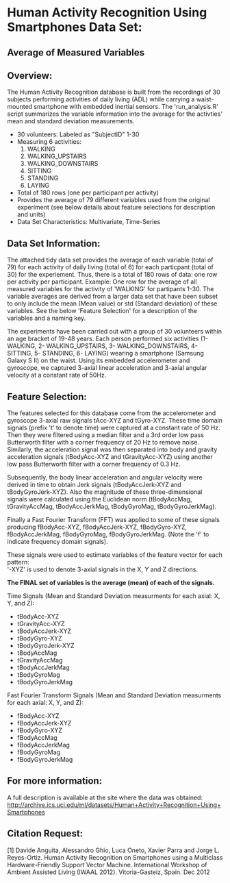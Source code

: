 Human Activity Recognition Using Smartphones Data Set:
============================== 
## Average of Measured Variables

Overview:
-----------------------------
The Human Activity Recognition database is built from the recordings of 30 subjects performing activities of daily living (ADL) while carrying a waist-mounted smartphone with embedded inertial sensors. The 'run_analysis.R' script summarizes the variable information into the average for the activties' mean and standard deviation measurements. 

* 30 volunteers: Labeled as "SubjectID" 1-30
* Measuring 6 activities:
  1. WALKING
  2. WALKING_UPSTAIRS
  3. WALKING_DOWNSTAIRS
  4. SITTING
  5. STANDING
  6. LAYING
* Total of 180 rows (one per participant per activity)
* Provides the average of 79 different variables used from the original experiment (see below details about feature selections for description and units)
* Data Set Characteristics: Multivariate, Time-Series


Data Set Information:
------------------------------
The attached tidy data set provides the average of each variable (total of 79) for each activity of daily living (total of 6) for each particpant (total of 30) for the experiement. Thus, there is a total of 180 rows of data: one row per activity per participant. Example: One row for the average of all measured variables for the activity of 'WALKING' for partipants 1-30. The variable averages are derived from a larger data set that have been subset to only include the mean (Mean value) or std (Standard deviation) of these variables. See the below 'Feature Selection' for a description of the variables and a naming key.

The experiments have been carried out with a group of 30 volunteers within an age bracket of 19-48 years. Each person performed six activities (1- WALKING, 2- WALKING_UPSTAIRS, 3- WALKING_DOWNSTAIRS, 4- SITTING, 5- STANDING, 6- LAYING) wearing a smartphone (Samsung Galaxy S II) on the waist. Using its embedded accelerometer and gyroscope, we captured 3-axial linear acceleration and 3-axial angular velocity at a constant rate of 50Hz.


Feature Selection:
------------------------------
The features selected for this database come from the accelerometer and gyroscope 3-axial raw signals tAcc-XYZ and tGyro-XYZ. These time domain signals (prefix 't' to denote time) were captured at a constant rate of 50 Hz. Then they were filtered using a median filter and a 3rd order low pass Butterworth filter with a corner frequency of 20 Hz to remove noise. Similarly, the acceleration signal was then separated into body and gravity acceleration signals (tBodyAcc-XYZ and tGravityAcc-XYZ) using another low pass Butterworth filter with a corner frequency of 0.3 Hz. 

Subsequently, the body linear acceleration and angular velocity were derived in time to obtain Jerk signals (tBodyAccJerk-XYZ and tBodyGyroJerk-XYZ). Also the magnitude of these three-dimensional signals were calculated using the Euclidean norm (tBodyAccMag, tGravityAccMag, tBodyAccJerkMag, tBodyGyroMag, tBodyGyroJerkMag). 

Finally a Fast Fourier Transform (FFT) was applied to some of these signals producing fBodyAcc-XYZ, fBodyAccJerk-XYZ, fBodyGyro-XYZ, fBodyAccJerkMag, fBodyGyroMag, fBodyGyroJerkMag. (Note the 'f' to indicate frequency domain signals). 

These signals were used to estimate variables of the feature vector for each pattern:  
'-XYZ' is used to denote 3-axial signals in the X, Y and Z directions.

<b>The FINAL set of variables is the average (mean) of each of the signals.</b>

Time Signals (Mean and Standard Deviation measurments for each axial: X, Y, and Z):
* tBodyAcc-XYZ
* tGravityAcc-XYZ
* tBodyAccJerk-XYZ
* tBodyGyro-XYZ
* tBodyGyroJerk-XYZ
* tBodyAccMag
* tGravityAccMag
* tBodyAccJerkMag
* tBodyGyroMag
* tBodyGyroJerkMag

Fast Fourier Transform Signals (Mean and Standard Deviation measurments for each axial: X, Y, and Z):
* fBodyAcc-XYZ
* fBodyAccJerk-XYZ
* fBodyGyro-XYZ
* fBodyAccMag
* fBodyAccJerkMag
* fBodyGyroMag
* fBodyGyroJerkMag



## For more information:
A full description is available at the site where the data was obtained: 
http://archive.ics.uci.edu/ml/datasets/Human+Activity+Recognition+Using+Smartphones


## Citation Request:
[1] Davide Anguita, Alessandro Ghio, Luca Oneto, Xavier Parra and Jorge L. Reyes-Ortiz. Human Activity Recognition on Smartphones using a Multiclass Hardware-Friendly Support Vector Machine. International Workshop of Ambient Assisted Living (IWAAL 2012). Vitoria-Gasteiz, Spain. Dec 2012
